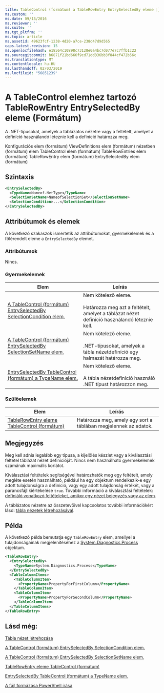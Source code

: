 ```yaml
---
title: TableControl (formátum) a TableRowEntry EntrySelectedBy eleme |} A Microsoft Docs
ms.custom: ''
ms.date: 09/13/2016
ms.reviewer: ''
ms.suite: ''
ms.tgt_pltfrm: ''
ms.topic: article
ms.assetid: 49623fcf-1238-4d20-a7ce-238d47d9d565
caps.latest.revision: 15
ms.openlocfilehash: e18564c10898c73128e0a4bc7d077e7c7ffb1c22
ms.sourcegitcommit: b6871f21bd666f9cd71dd336bb3f844cf472b56c
ms.translationtype: MT
ms.contentlocale: hu-HU
ms.lasthandoff: 02/03/2019
ms.locfileid: "56851239"
---
```

# <a name="entryselectedby-element-for-tablerowentry--for-tablecontrol-format"></a>A TableControl elemhez tartozó TableRowEntry EntrySelectedBy eleme (Formátum)

A .NET-típusokat, amelyek a táblázatos nézetre vagy a feltételt, amelyet a definíció használandó léteznie kell a definíció határozza meg.

Konfigurációs elem (formátum) ViewDefinitions elem (formátum) nézetben (formátum) elem TableControl elem (formátum) TableRowEntries elem (formátum) TableRowEntry elem (formátum) EntrySelectedBy elem (formátum)

## <a name="syntax"></a>Szintaxis

```xml
<EntrySelectedBy>
  <TypeName>Nameof.NetType</TypeName>
  <SelectionSetName>NameofSelectionSet</SelectionSetName>
  <SelectionCondition>...</SelectionCondition>
</EntrySelectedBy>
```

## <a name="attributes-and-elements"></a>Attribútumok és elemek

A következő szakaszok ismertetik az attribútumokat, gyermekelemek és a fölérendelt eleme a `EntrySelectedBy` elemet.

### <a name="attributes"></a>Attribútumok

Nincs.

### <a name="child-elements"></a>Gyermekelemek

|Elem|Leírás|
|-------------|-----------------|
|[A TableControl (formátum) EntrySelectedBy SelectionCondition elem.](./selectioncondition-element-for-entryselectedby-for-tablecontrol-format.md)|Nem kötelező eleme.<br /><br /> Határozza meg azt a feltételt, amelyet a táblázat nézet definíció használandó léteznie kell.|
|[A TableControl (formátum) EntrySelectedBy SelectionSetName elem.](./selectionsetname-element-for-entryselectedby-for-tablecontrol-format.md)|Nem kötelező eleme.<br /><br /> .NET-típusokat, amelyek a tábla nézetdefiníció egy halmazát határozza meg.|
|[EntrySelectedBy TableControl (formátum) a TypeName elem.](./typename-element-for-entryselectedby-for-tablecontrol-format.md)|Nem kötelező eleme.<br /><br /> A tábla nézetdefiníció használó .NET típust határozzon meg.|

### <a name="parent-elements"></a>Szülőelemek

|Elem|Leírás|
|-------------|-----------------|
|[TableRowEntry eleme TableControl (formátum)](./tablerowentry-element-for-tablerowentroes-for-tablecontrol-format.md)|Határozza meg, amely egy sort a táblában megjelennek az adatok.|

## <a name="remarks"></a>Megjegyzés

Meg kell adnia legalább egy típusa, a kijelölés készlet vagy a kiválasztási feltétel táblázat nézet definícióját. Nincs nem használható gyermekelemek számának maximális korlátot.

Kiválasztási feltételek segítségével határozhatók meg egy feltételt, amely megléte esetén használható, például ha egy objektum rendelkezik-e egy adott tulajdonságra a definíció, vagy egy adott tulajdonság értékét, vagy a parancsfájl kiértékelése `true`. További információ a kiválasztási feltételek: [definiáló vonatkozó feltételeket, amikor egy nézet bejegyzés vagy az elem](./defining-conditions-for-displaying-data.md).

A táblázatos nézetre az összetevőivel kapcsolatos további információkért lásd: [tábla nézetek létrehozásával](./creating-a-table-view.md).

## <a name="example"></a>Példa

A következő példa bemutatja egy `TableRowEntry` elem, amellyel a tulajdonságainak megjelenítéséhez a [System.Diagnostics.Process](/dotnet/api/System.Diagnostics.Process) objektum.

```xml
<TableRowEntry>
  <EntrySelectedBy>
    <TypeName>System.Diagnostics.Process</TypeName>
  </EntrySelectedBy>
  <TableColumnItems>
    <TableColumnItem>
      <PropertyName>PropertyForFirstColumn</PropertyName>
    </TableColumnItem>
    <TableColumnItem>
      <PropertyName>PropertyForSecondColumn</PropertyName>
    </TableColumnItem>
  </TableColumnItems>
</TableRowEntry>
```

## <a name="see-also"></a>Lásd még:

[Tábla nézet létrehozása](./creating-a-table-view.md)

[A TableControl (formátum) EntrySelectedBy SelectionCondition elem.](./selectioncondition-element-for-entryselectedby-for-tablecontrol-format.md)

[A TableControl (formátum) EntrySelectedBy SelectionSetName elem.](./selectionsetname-element-for-entryselectedby-for-tablecontrol-format.md)

[TableRowEntry eleme TableControl (formátum)](./tablerowentry-element-for-tablerowentroes-for-tablecontrol-format.md)

[EntrySelectedBy TableControl (formátum) a TypeName elem.](./typename-element-for-entryselectedby-for-tablecontrol-format.md)

[A fájl formázása PowerShell írása](./writing-a-powershell-formatting-file.md)
